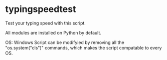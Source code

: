 # typingspeedtest
Test your typing speed with this script.

All modules are installed on Python by default.

OS: Windows
Script can be modifyied by removing all the "os.system("cls")" commands, which makes the script compatable to every OS.
